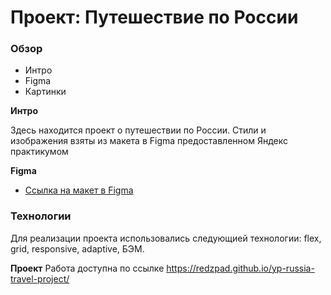 # Проект: Путешествие по России

### Обзор
* Интро
* Figma
* Картинки

**Интро**

Здесь находится проект о путешествии по России.
Стили и изображения взяты из макета в Figmа предоставленном Яндекс практикумом

**Figma**

* [Ссылка на макет в Figma](https://www.figma.com/file/5S2WSbEFL6awjVWJ0NWL8Q/Sprint-3_-Russia-_-desktop-mobile?node-id=28503%3A0)


### Технологии
Для реализации проекта использовались следующией технологии: flex, grid, responsive, adaptive, БЭМ.

**Проект**
Работа доступна по ссылке https://redzpad.github.io/yp-russia-travel-project/
